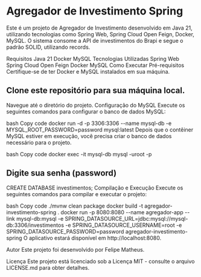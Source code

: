 # Agregador de Investimento Spring
Este é um projeto de Agregador de Investimento desenvolvido em Java 21, utilizando tecnologias como Spring Web, Spring Cloud Open Feign, Docker, MySQL. O sistema consome a API de investimentos do Brapi e segue o padrão SOLID, utilizando records.

Requisitos
Java 21
Docker
MySQL
Tecnologias Utilizadas
Spring Web
Spring Cloud Open Feign
Docker
MySQL
Como Executar
Pré-requisitos
Certifique-se de ter Docker e MySQL instalados em sua máquina.

## Clone este repositório para sua máquina local.
Navegue até o diretório do projeto.
Configuração do MySQL
Execute os seguintes comandos para configurar o banco de dados MySQL:

bash
Copy code
docker run -d -p 3306:3306 --name mysql-db -e MYSQL_ROOT_PASSWORD=password mysql:latest
Depois que o contêiner MySQL estiver em execução, você precisa criar o banco de dados necessário para o projeto.

bash
Copy code
docker exec -it mysql-db mysql -uroot -p

## Digite sua senha (password)

CREATE DATABASE investimentos;
Compilação e Execução
Execute os seguintes comandos para compilar e executar o projeto:

bash
Copy code
./mvnw clean package
docker build -t agregador-investimento-spring .
docker run -p 8080:8080 --name agregador-app --link mysql-db:mysql -e SPRING_DATASOURCE_URL=jdbc:mysql://mysql-db:3306/investimentos -e SPRING_DATASOURCE_USERNAME=root -e SPRING_DATASOURCE_PASSWORD=password agregador-investimento-spring
O aplicativo estará disponível em http://localhost:8080.



Autor
Este projeto foi desenvolvido por Felipe Matheus.

Licença
Este projeto está licenciado sob a Licença MIT - consulte o arquivo LICENSE.md para obter detalhes.
